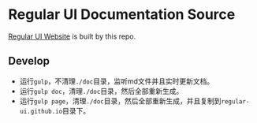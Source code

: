 # Regular UI Documentation Source

[Regular UI Website](http://regular-ui.github.io) is built by this repo.

## Develop

- 运行`gulp`，不清理`./doc`目录，监听md文件并且实时更新文档。
- 运行`gulp doc`，清理`./doc`目录，然后全部重新生成。
- 运行`gulp page`，清理`./doc`目录，然后全部重新生成，并且复制到`regular-ui.github.io`目录下。

[repo-main]: https://github.com/regular-ui/regular-ui
[repo-bower]: https://github.com/regular-ui/regular-ui-bower
[repo-page]: https://github.com/regular-ui/regular-ui.github.io
